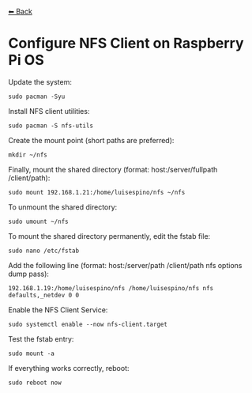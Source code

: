 [⬅ Back](../)

# Configure NFS Client on Raspberry Pi OS

Update the system:
```
sudo pacman -Syu
```

Install NFS client utilities:
```
sudo pacman -S nfs-utils
```

Create the mount point (short paths are preferred):
```
mkdir ~/nfs
```

Finally, mount the shared directory (format: host:/server/fullpath /client/path):
```
sudo mount 192.168.1.21:/home/luisespino/nfs ~/nfs
```

To unmount the shared directory:
```
sudo umount ~/nfs
```

To mount the shared directory permanently, edit the fstab file:
```
sudo nano /etc/fstab
```

Add the following line (format: host:/server/path /client/path nfs options dump pass):
```
192.168.1.19:/home/luisespino/nfs /home/luisespino/nfs nfs defaults,_netdev 0 0
```

Enable the NFS Client Service:
```
sudo systemctl enable --now nfs-client.target
```

Test the fstab entry:
```
sudo mount -a
```

If everything works correctly, reboot:
```
sudo reboot now
```